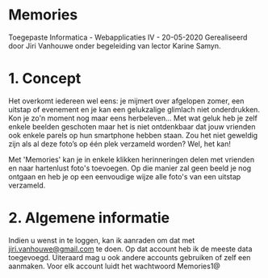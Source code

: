 # Memories
Toegepaste Informatica - Webapplicaties IV - 20-05-2020
Gerealiseerd door Jiri Vanhouwe onder begeleiding van lector Karine Samyn.

# 1. Concept 

Het overkomt iedereen wel eens: je mijmert over afgelopen zomer, een uitstap of evenement en je kan een gelukzalige glimlach niet onderdrukken. Kon je zo'n moment nog maar eens herbeleven...
Met wat geluk heb je zelf enkele beelden geschoten maar het is niet ontdenkbaar dat jouw vrienden ook enkele parels op hun smartphone hebben staan. Zou het niet geweldig zijn als al deze foto’s op één plek verzameld worden? Wel, het kan!

Met 'Memories' kan je in enkele klikken herinneringen delen met vrienden en naar hartenlust foto's toevoegen. Op die manier zal geen beeld je nog ontgaan en heb je op een eenvoudige wijze alle foto's van een uitstap verzameld.

# 2. Algemene informatie

Indien u wenst in te loggen, kan ik aanraden om dat met jiri.vanhouwe@gmail.com te doen. Op dat account heb ik de meeste data toegevoegd. Uiteraard mag u ook andere accounts gebruiken of zelf een aanmaken. Voor elk account luidt het wachtwoord Memories1@

